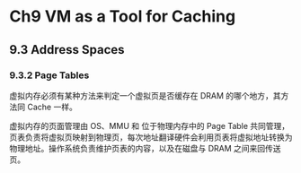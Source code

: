 # Ch9 VM as a Tool for Caching

## 9.3 Address Spaces

### 9.3.2 Page Tables

虚拟内存必须有某种方法来判定一个虚拟页是否缓存在 DRAM 的哪个地方，其方法同 Cache 一样。

虚拟内存的页面管理由 OS、MMU 和 位于物理内存中的 Page Table 共同管理，页表负责将虚拟页映射到物理页，每次地址翻译硬件会利用页表将虚拟地址转换为物理地址。操作系统负责维护页表的内容，以及在磁盘与 DRAM 之间来回传送页。